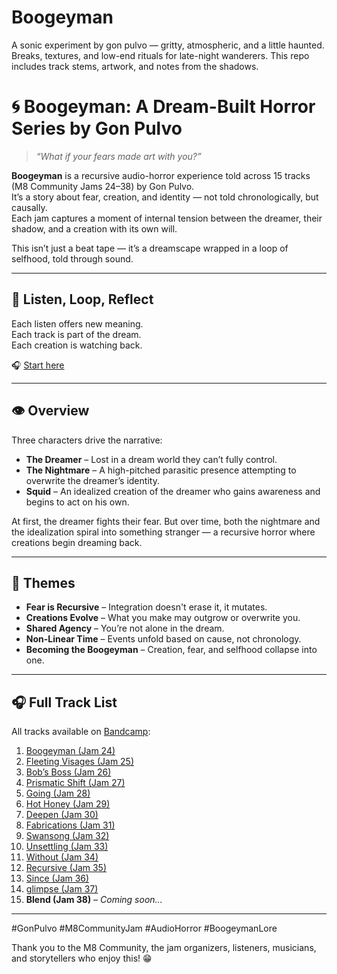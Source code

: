 # Boogeyman
A sonic experiment by gon pulvo — gritty, atmospheric, and a little haunted. Breaks, textures, and low-end rituals for late-night wanderers. This repo includes track stems, artwork, and notes from the shadows.

# 🌀 Boogeyman: A Dream-Built Horror Series by Gon Pulvo

> *“What if your fears made art with you?”*

**Boogeyman** is a recursive audio-horror experience told across 15 tracks (M8 Community Jams 24–38) by Gon Pulvo.  
It’s a story about fear, creation, and identity — not told chronologically, but causally.  
Each jam captures a moment of internal tension between the dreamer, their shadow, and a creation with its own will.

This isn’t just a beat tape — it’s a dreamscape wrapped in a loop of selfhood, told through sound.

---
## 🔄 Listen, Loop, Reflect

Each listen offers new meaning.  
Each track is part of the dream.  
Each creation is watching back.

🎧 [Start here](https://m8communityjam.bandcamp.com/track/boogeyman)

---

## 👁️ Overview

Three characters drive the narrative:

- **The Dreamer** – Lost in a dream world they can’t fully control. 
- **The Nightmare** – A high-pitched parasitic presence attempting to overwrite the dreamer’s identity.
- **Squid** – An idealized creation of the dreamer who gains awareness and begins to act on his own.

At first, the dreamer fights their fear. But over time, both the nightmare and the idealization spiral into something stranger — a recursive horror where creations begin dreaming back.

---

## 🧠 Themes

- **Fear is Recursive** – Integration doesn't erase it, it mutates.
- **Creations Evolve** – What you make may outgrow or overwrite you.
- **Shared Agency** – You’re not alone in the dream.
- **Non-Linear Time** – Events unfold based on cause, not chronology.
- **Becoming the Boogeyman** – Creation, fear, and selfhood collapse into one.

---

## 🎧 Full Track List

All tracks available on [Bandcamp](https://m8communityjam.bandcamp.com/):

1. [Boogeyman (Jam 24)](https://m8communityjam.bandcamp.com/track/boogeyman)  
2. [Fleeting Visages (Jam 25)](https://m8communityjam.bandcamp.com/track/fleeting-visages)  
3. [Bob’s Boss (Jam 26)](https://m8communityjam.bandcamp.com/track/bobs-boss)  
4. [Prismatic Shift (Jam 27)](https://m8communityjam.bandcamp.com/track/prismatic-shift)  
5. [Going (Jam 28)](https://m8communityjam.bandcamp.com/track/going)  
6. [Hot Honey (Jam 29)](https://m8communityjam.bandcamp.com/track/hot-honey)  
7. [Deepen (Jam 30)](https://m8communityjam.bandcamp.com/track/deepen)  
8. [Fabrications (Jam 31)](https://m8communityjam.bandcamp.com/track/fabrications)  
9. [Swansong (Jam 32)](https://m8communityjam.bandcamp.com/track/swansong)  
10. [Unsettling (Jam 33)](https://m8communityjam.bandcamp.com/track/unsettling)  
11. [Without (Jam 34)](https://m8communityjam.bandcamp.com/track/without)  
12. [Recursive (Jam 35)](https://m8communityjam.bandcamp.com/track/recursive)  
13. [Since (Jam 36)](https://m8communityjam.bandcamp.com/track/since)  
14. [glimpse (Jam 37)](https://m8communityjam.bandcamp.com/track/glimpse)  
15. **Blend (Jam 38)** – *Coming soon...*

---

#GonPulvo #M8CommunityJam #AudioHorror #BoogeymanLore

Thank you to the M8 Community, the jam organizers, listeners, musicians, and storytellers who enjoy this! 😁
